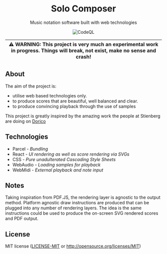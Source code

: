 <div align="center">
<h1>Solo Composer</h1>
<p>Music notation software built with web technologies</p>

![CodeQL](https://github.com/aledgjones/solo-composer-ui/workflows/CodeQL/badge.svg)

</div>

| ⚠️ **WARNING**: This project is very much an experimental work in progress. Things will break, not exist, make no sense and crash! |
| --- |

## About

The aim of the project is:

- utilise web based technologies only.
- to produce scores that are beautiful, well balanced and clear.
- to produce convincing playback through the use of samples

This project is greatly inspired by the amazing work the people at Stienberg are doing on [Dorico](https://new.steinberg.net/dorico/)

## Technologies

- Parcel - _Bundling_
- React - _UI rendering as well as score rendering via SVGs_
- CSS - _Pure unadulterated Cascading Style Sheets_
- WebAudio - _Loading samples for playback_
- WebMidi - _External playback and note input_

## Notes

Taking inspiration from PDF.JS, the rendering layer is agnostic to the output method. Platform agnostic draw instructions are produced that can be plugged into any number of rendering layers. The idea is the same instructions could be used to produce the on-screen SVG rendered scores and PDF output.

## License

MIT license ([LICENSE-MIT](LICENSE-MIT) or http://opensource.org/licenses/MIT)
